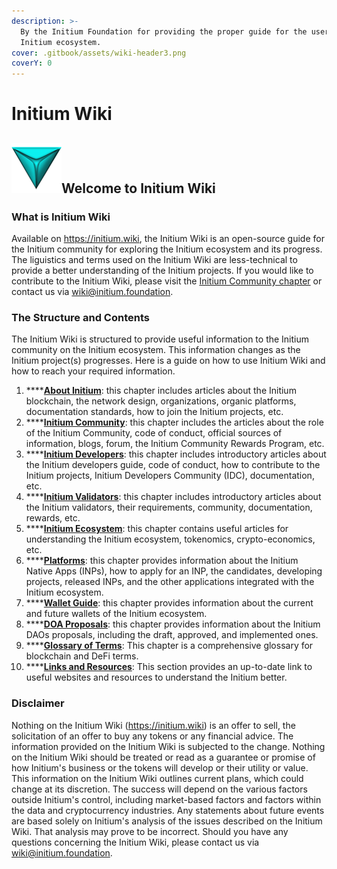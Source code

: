 ```yaml
---
description: >-
  By the Initium Foundation for providing the proper guide for the users of the
  Initium ecosystem.
cover: .gitbook/assets/wiki-header3.png
coverY: 0
---
```


# Initium Wiki

## ![](.gitbook/assets/logo-symbol.png)Welcome to Initium Wiki

### What is Initium Wiki

Available on https://initium.wiki, the Initium Wiki is an open-source guide for the Initium community for exploring the Initium ecosystem and its progress. The liguistics and terms used on the Initium Wiki are less-technical to provide a better understanding of the Initium projects. If you would like to contribute to the Initium Wiki, please visit the [Initium Community chapter](community/preface.md) or contact us via [wiki@initium.foundation](mailto:wiki@initium.foundation).&#x20;

### The Structure and Contents

The Initium Wiki is structured to provide useful information to the Initium community on the Initium ecosystem. This information changes as the Initium project(s) progresses. Here is a guide on how to use Initium Wiki and how to reach your required information.

1. ****[**About Initium**](about-initium/preface.md): this chapter includes articles about the Initium blockchain, the network design, organizations, organic platforms, documentation standards, how to join the Initium projects, etc.
2. ****[**Initium Community**](community/preface.md): this chapter includes the articles about the role of the Initium Community, code of conduct, official sources of information, blogs, forum, the Initium Community Rewards Program, etc.
3. ****[**Initium Developers**](developers/preface.md): this chapter includes introductory articles about the Initium developers guide, code of conduct, how to contribute to the Initium projects, Initium Developers Community (IDC), documentation, etc.
4. ****[**Initium Validators**](validators/preface.md): this chapter includes introductory articles about the Initium validators, their requirements, community, documentation, rewards, etc.
5. ****[**Initium Ecosystem**](validators/preface.md): this chapter contains useful articles for understanding the Initium ecosystem, tokenomics, crypto-economics, etc.
6. ****[**Platforms**](broken-reference): this chapter provides information about the Initium Native Apps (INPs), how to apply for an INP, the candidates, developing projects, released INPs, and the other applications integrated with the Initium ecosystem.
7. ****[**Wallet Guide**](wallet-guide/preface.md): this chapter provides information about the current and future wallets of the Initium ecosystem.
8. ****[**DOA Proposals**](broken-reference): this chapter provides information about the Initium DAOs proposals, including the draft, approved, and implemented ones.
9. ****[**Glossary of Terms**](glossary-of-terms.md): This chapter is a comprehensive glossary for blockchain and DeFi terms.
10. ****[**Links and Resources**](links-and-resources.md): This section provides an up-to-date link to useful websites and resources to understand the Initium better.

### Disclaimer&#x20;

Nothing on the Initium Wiki (https://initium.wiki) is an offer to sell, the solicitation of an offer to buy any tokens or any financial advice. The information provided on the Initium Wiki is subjected to the change. Nothing on the Initium Wiki should be treated or read as a guarantee or promise of how Initium's business or the tokens will develop or their utility or value. This information on the Initium Wiki outlines current plans, which could change at its discretion. The success will depend on the various factors outside Initium's control, including market-based factors and factors within the data and cryptocurrency industries. Any statements about future events are based solely on Initium's analysis of the issues described on the Initium Wiki. That analysis may prove to be incorrect. Should you have any questions concerning the Initium Wiki, please contact us via [wiki@initium.foundation](mailto:wiki@initium.foundation).&#x20;
